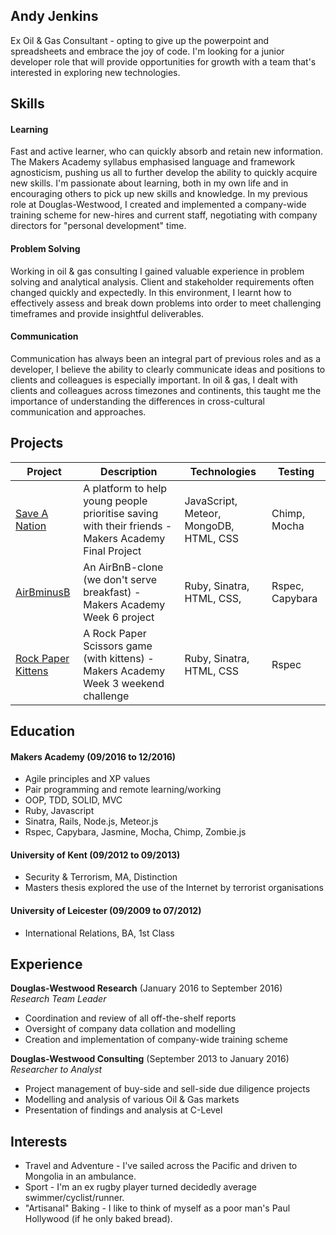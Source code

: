 ## Andy Jenkins

Ex Oil & Gas Consultant - opting to give up the powerpoint and spreadsheets and embrace the joy of code. I'm looking for a junior developer role that will provide opportunities for growth with a team that's interested in exploring new technologies.   

## Skills
#### Learning 
Fast and active learner, who can quickly absorb and retain new information. The Makers Academy syllabus emphasised language and framework agnosticism, pushing us all to further develop the ability to quickly acquire new skills.
I'm passionate about learning, both in my own life and in encouraging others to pick up new skills and knowledge. In my previous role at Douglas-Westwood, I created and implemented a company-wide training scheme for new-hires and current staff, negotiating with company directors for "personal development" time.  
#### Problem Solving
Working in oil & gas consulting I gained valuable experience in problem solving and analytical analysis. Client and stakeholder requirements often changed quickly and expectedly. In this environment, I learnt how to effectively assess and break down problems into order to meet challenging timeframes and provide insightful deliverables. 
#### Communication
Communication has always been an integral part of previous roles and as a developer, I believe the ability to clearly communicate ideas and positions to clients and colleagues is especially important.
In oil & gas, I dealt with clients and colleagues across timezones and continents, this taught me the importance of understanding the differences in cross-cultural communication and approaches.      

## Projects
Project | Description | Technologies | Testing
------------- | ----------- | ------------ | -------
[Save A Nation](https://github.com/andygjenkins/saveanation) | A platform to help young people prioritise saving with their friends - Makers Academy Final Project | JavaScript, Meteor, MongoDB, HTML, CSS | Chimp, Mocha
[AirBminusB](https://github.com/andygjenkins/Airbminusb) | An AirBnB-clone (we don't serve breakfast) - Makers Academy Week 6 project | Ruby, Sinatra, HTML, CSS, | Rspec, Capybara 
[Rock Paper Kittens](https://github.com/andygjenkins/rps-challenge) | A Rock Paper Scissors game (with kittens) - Makers Academy Week 3 weekend challenge | Ruby, Sinatra, HTML, CSS | Rspec 


## Education
#### Makers Academy (09/2016 to 12/2016)
- Agile principles and XP values
- Pair programming and remote learning/working
- OOP, TDD, SOLID, MVC
- Ruby, Javascript
- Sinatra, Rails, Node.js, Meteor.js
- Rspec, Capybara, Jasmine, Mocha, Chimp, Zombie.js

#### University of Kent (09/2012 to 09/2013)
- Security & Terrorism, MA, Distinction
- Masters thesis explored the use of the Internet by terrorist organisations

#### University of Leicester (09/2009 to 07/2012)
- International Relations, BA, 1st Class

## Experience
**Douglas-Westwood Research** (January 2016 to September 2016)    
*Research Team Leader*  
- Coordination and review of all off-the-shelf reports
- Oversight of company data collation and modelling  
- Creation and implementation of company-wide training scheme

**Douglas-Westwood Consulting** (September 2013 to January 2016)    
*Researcher to Analyst*  
- Project management of buy-side and sell-side due diligence projects
- Modelling and analysis of various Oil & Gas markets
- Presentation of findings and analysis at C-Level

## Interests
- Travel and Adventure - I've sailed across the Pacific and driven to Mongolia in an ambulance.
- Sport - I'm an ex rugby player turned decidedly average swimmer/cyclist/runner.
- "Artisanal" Baking - I like to think of myself as a poor man's Paul Hollywood (if he only baked bread).
